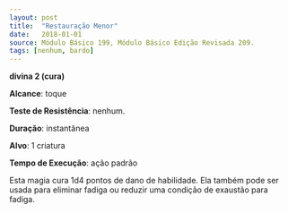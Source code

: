 ```yaml
---
layout: post
title:  "Restauração Menor"
date:   2018-01-01
source: Módulo Básico 199, Módulo Básico Edição Revisada 209.
tags: [nenhum, bardo]
---
```


**divina 2 (cura)**

**Alcance**: toque

**Teste de Resistência**: nenhum.

**Duração**: instantânea

**Alvo**: 1 criatura

**Tempo de Execução**: ação padrão

Esta magia cura 1d4 pontos de dano de habilidade. Ela também pode ser usada para eliminar fadiga ou reduzir uma condição de exaustão para fadiga.
